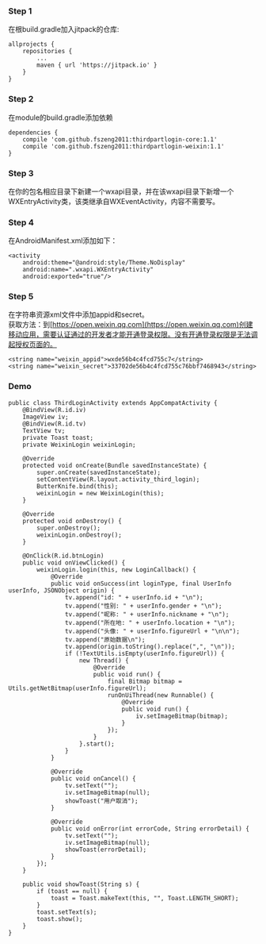 ### Step 1 ###
在根build.gradle加入jitpack的仓库:

    allprojects {
        repositories {
            ...
            maven { url 'https://jitpack.io' }
        }
    }

### Step 2 ###
在module的build.gradle添加依赖

    dependencies {
        compile 'com.github.fszeng2011:thirdpartlogin-core:1.1'
        compile 'com.github.fszeng2011:thirdpartlogin-weixin:1.1'
    }

### Step 3 ###
在你的包名相应目录下新建一个wxapi目录，并在该wxapi目录下新增一个WXEntryActivity类，该类继承自WXEventActivity，内容不需要写。

### Step 4 ###
在AndroidManifest.xml添加如下：    

    <activity
        android:theme="@android:style/Theme.NoDisplay"
        android:name=".wxapi.WXEntryActivity"
        android:exported="true"/>

### Step 5 ###
在字符串资源xml文件中添加appid和secret。<br>获取方法：到[https://open.weixin.qq.com](https://open.weixin.qq.com)创建移动应用，需要认证通过的开发者才能开通登录权限。没有开通登录权限是无法调起授权页面的。

    <string name="weixin_appid">wxde56b4c4fcd755c7</string>
    <string name="weixin_secret">33702de56b4c4fcd755c76bbf7468943</string>

### Demo ###
    public class ThirdLoginActivity extends AppCompatActivity {
	    @BindView(R.id.iv)
	    ImageView iv;
	    @BindView(R.id.tv)
	    TextView tv;
	    private Toast toast;
	    private WeixinLogin weixinLogin;
	
	    @Override
	    protected void onCreate(Bundle savedInstanceState) {
	        super.onCreate(savedInstanceState);
	        setContentView(R.layout.activity_third_login);
	        ButterKnife.bind(this);
	        weixinLogin = new WeixinLogin(this);
	    }
	
	    @Override
	    protected void onDestroy() {
	        super.onDestroy();
	        weixinLogin.onDestroy();
	    }
	
	    @OnClick(R.id.btnLogin)
	    public void onViewClicked() {
	        weixinLogin.login(this, new LoginCallback() {
	            @Override
	            public void onSuccess(int loginType, final UserInfo userInfo, JSONObject origin) {
	                tv.append("id: " + userInfo.id + "\n");
	                tv.append("性别: " + userInfo.gender + "\n");
	                tv.append("昵称: " + userInfo.nickname + "\n");
	                tv.append("所在地: " + userInfo.location + "\n");
	                tv.append("头像: " + userInfo.figureUrl + "\n\n");
	                tv.append("原始数据\n");
	                tv.append(origin.toString().replace(",", "\n"));
	                if (!TextUtils.isEmpty(userInfo.figureUrl)) {
	                    new Thread() {
	                        @Override
	                        public void run() {
	                            final Bitmap bitmap = Utils.getNetBitmap(userInfo.figureUrl);
	                            runOnUiThread(new Runnable() {
	                                @Override
	                                public void run() {
	                                    iv.setImageBitmap(bitmap);
	                                }
	                            });
	                        }
	                    }.start();
	                }
	            }
	
	            @Override
	            public void onCancel() {
	                tv.setText("");
	                iv.setImageBitmap(null);
	                showToast("用户取消");
	            }
	
	            @Override
	            public void onError(int errorCode, String errorDetail) {
	                tv.setText("");
	                iv.setImageBitmap(null);
	                showToast(errorDetail);
	            }
	        });
	    }

        public void showToast(String s) {
            if (toast == null) {
                toast = Toast.makeText(this, "", Toast.LENGTH_SHORT);
            }
            toast.setText(s);
            toast.show();
        }
	}